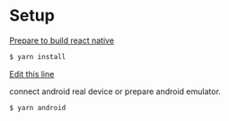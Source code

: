 # Setup
[Prepare to build react native](https://facebook.github.io/react-native/docs/getting-started)

~~~bash
$ yarn install
~~~

[Edit this line](https://github.com/ReactCorp/AgoraSampleReactNative/blob/agora2.9.2/AppId.js#L1)

connect android real device or prepare android emulator.

~~~bash
$ yarn android
~~~
